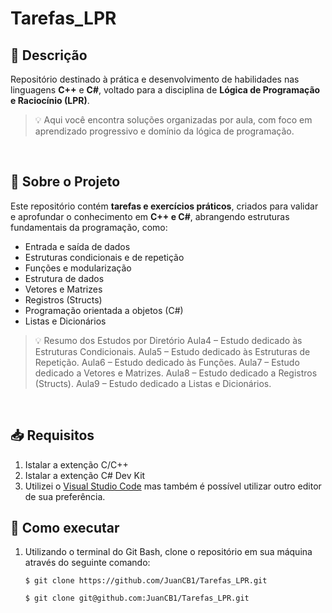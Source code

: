 # Tarefas_LPR
## 📝 Descrição <a name="Descrição"></a>

Repositório destinado à prática e desenvolvimento de habilidades nas linguagens **C++** e **C#**,
voltado para a disciplina de **Lógica de Programação e Raciocínio (LPR)**.

> 💡 Aqui você encontra soluções organizadas por aula, com foco em aprendizado progressivo e
 domínio da lógica de programação.
<br>

## 🧠 Sobre o Projeto <a name="Sobre-o-Projeto"></a>

Este repositório contém **tarefas e exercícios práticos**, criados para validar e aprofundar
o conhecimento em **C++ e C#**, abrangendo estruturas fundamentais da programação, como:

- Entrada e saída de dados  
- Estruturas condicionais e de repetição 
- Funções e modularização
- Estrutura de dados 
- Vetores e Matrizes
- Registros (Structs) 
- Programação orientada a objetos (C#)
- Listas e Dicionários

> 💡 Resumo dos Estudos por Diretório
  Aula4 – Estudo dedicado às Estruturas Condicionais.
  Aula5 – Estudo dedicado às Estruturas de Repetição.
  Aula6 – Estudo dedicado às Funções.
  Aula7 – Estudo dedicado a Vetores e Matrizes.
  Aula8 – Estudo dedicado a Registros (Structs).
  Aula9 – Estudo dedicado a Listas e Dicionários.
 <br>

## 📥 Requisitos <a name="Requisitos"></a>
1. Istalar a extenção C/C++
2. Istalar a extenção C# Dev Kit
3. Utilizei o [Visual Studio Code](https://code.visualstudio.com/) mas também é possível utilizar outro editor de sua preferência.

## 🧩 Como executar <a name="Como-executar"></a>
1. Utilizando o terminal do Git Bash, clone o repositório em sua máquina através do seguinte comando:
    ```
    $ git clone https://github.com/JuanCB1/Tarefas_LPR.git
    ```
    ```
    $ git clone git@github.com:JuanCB1/Tarefas_LPR.git
    ```
